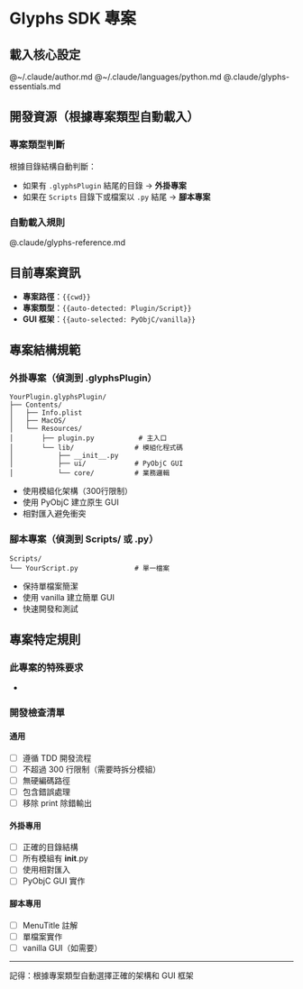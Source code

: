 # Glyphs SDK 專案

## 載入核心設定
@~/.claude/author.md
@~/.claude/languages/python.md
@.claude/glyphs-essentials.md

## 開發資源（根據專案類型自動載入）

### 專案類型判斷
根據目錄結構自動判斷：
- 如果有 `.glyphsPlugin` 結尾的目錄 → **外掛專案**
- 如果在 `Scripts` 目錄下或檔案以 `.py` 結尾 → **腳本專案**

### 自動載入規則
<!-- 外掛專案：需要模組化和 PyObjC GUI -->
<!-- @.claude/glyphs-templates.md#外掛模板 -->

<!-- 腳本專案：單檔案和 vanilla GUI -->
<!-- @.claude/glyphs-templates.md#腳本模板 -->

<!-- 快速參考（始終可用） -->
@.claude/glyphs-reference.md

## 目前專案資訊
- **專案路徑**：`{{cwd}}`
- **專案類型**：`{{auto-detected: Plugin/Script}}`
- **GUI 框架**：`{{auto-selected: PyObjC/vanilla}}`

## 專案結構規範

### 外掛專案（偵測到 .glyphsPlugin）
```
YourPlugin.glyphsPlugin/
├── Contents/
│   ├── Info.plist
│   ├── MacOS/
│   └── Resources/
│       ├── plugin.py           # 主入口
│       └── lib/               # 模組化程式碼
│           ├── __init__.py
│           ├── ui/            # PyObjC GUI
│           └── core/          # 業務邏輯
```
- 使用模組化架構（300行限制）
- 使用 PyObjC 建立原生 GUI
- 相對匯入避免衝突

### 腳本專案（偵測到 Scripts/ 或 .py）
```
Scripts/
└── YourScript.py              # 單一檔案
```
- 保持單檔案簡潔
- 使用 vanilla 建立簡單 GUI
- 快速開發和測試

## 專案特定規則
<!-- 在此加入專案獨特的規則或偏好 -->

### 此專案的特殊要求
- 

### 開發檢查清單
#### 通用
- [ ] 遵循 TDD 開發流程
- [ ] 不超過 300 行限制（需要時拆分模組）
- [ ] 無硬編碼路徑
- [ ] 包含錯誤處理
- [ ] 移除 print 除錯輸出

#### 外掛專用
- [ ] 正確的目錄結構
- [ ] 所有模組有 __init__.py
- [ ] 使用相對匯入
- [ ] PyObjC GUI 實作

#### 腳本專用  
- [ ] MenuTitle 註解
- [ ] 單檔案實作
- [ ] vanilla GUI（如需要）

---
記得：根據專案類型自動選擇正確的架構和 GUI 框架
